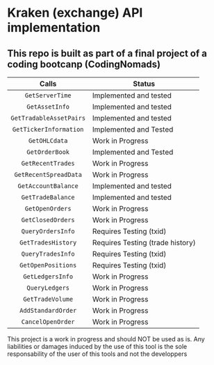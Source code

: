 # Kraken (exchange) API implementation

## This repo is built as part of a final project of a coding bootcanp (CodingNomads)

| Calls  | Status |
|:------:|--------|
|`GetServerTime` | Implemented and tested |
|`GetAssetInfo` | Implemented and tested |
|`GetTradableAssetPairs` | Implemented and tested |
|`GetTickerInformation` | Implemented and Tested |
|`GetOHLCdata` | Work in Progress | 
|`GetOrderBook` | Implemented and Tested |
|`GetRecentTrades` | Work in Progress | 
|`GetRecentSpreadData` | Work in Progress | 
|`GetAccountBalance` | Implemented and tested | 
|`GetTradeBalance` | Implemented and tested | 
|`GetOpenOrders` | Work in Progress | 
|`GetClosedOrders` | Work in Progress | 
|`QueryOrdersInfo` | Requires Testing (txid) |
|`GetTradesHistory` | Requires Testing (trade history) |
|`QueryTradesInfo` | Requires Testing (txid) |
|`GetOpenPositions` | Requires Testing (txid) |
|`GetLedgersInfo` | Work in Progress | 
|`QueryLedgers` | Work in Progress | 
|`GetTradeVolume` | Work in Progress |
|`AddStandardOrder` | Work in Progress |
|`CancelOpenOrder` | Work in Progress |

This project is a work in progress and should NOT be used as is. Any liabilities or damages induced by the use of this tool is the sole responsability of the user of this tools and not the developpers
